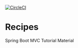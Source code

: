 [![CircleCI](https://circleci.com/gh/OldScotsGuy/recipes.svg?style=svg)](https://circleci.com/gh/OldScotsGuy/recipes)

# Recipes
Spring Boot MVC Tutorial Material

